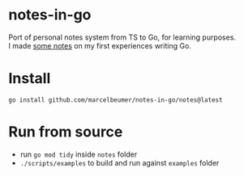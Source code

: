 # notes-in-go

Port of personal notes system from TS to Go, for learning purposes.  
I made [some notes](./about_go.md) on my first experiences writing Go.

# Install

```
go install github.com/marcelbeumer/notes-in-go/notes@latest
```

# Run from source

- run `go mod tidy` inside `notes` folder
- `./scripts/examples` to build and run against `examples` folder
